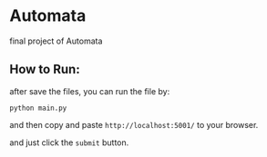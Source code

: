 # Automata
final project of Automata 

## How to Run:

after save the files, you can run the file by:
```
python main.py
```

and then copy and paste  `http://localhost:5001/` to your browser.

and just click the `submit` button. 


